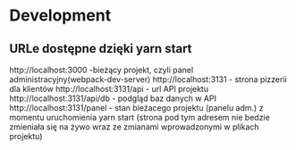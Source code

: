 # Development

## URLe dostępne dzięki yarn start

http://localhost:3000 -bieżący projekt, czyli panel administracyjny(webpack-dev-server)
http://localhost:3131 - strona pizzerii dla klientów
http://localhost:3131/api - url API projektu
http://localhost:3131/api/db - podgląd baz danych w API
http://localhost:3131/panel - stan bieżacego projektu (panelu adm.) z momentu uruchomienia yarn start (strona pod tym adresem nie bedzie zmieniała się na żywo wraz ze zmianami wprowadzonymi w plikach projektu)